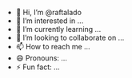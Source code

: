- 👋 Hi, I’m @raftalado
- 👀 I’m interested in ...
- 🌱 I’m currently learning ...
- 💞️ I’m looking to collaborate on ...
- 📫 How to reach me ...
- 😄 Pronouns: ...
- ⚡ Fun fact: ...

<!---
raftalado/raftalado is a ✨ special ✨ repository because its `README.md` (this file) appears on your GitHub profile.
You can click the Preview link to take a look at your changes.
--->

